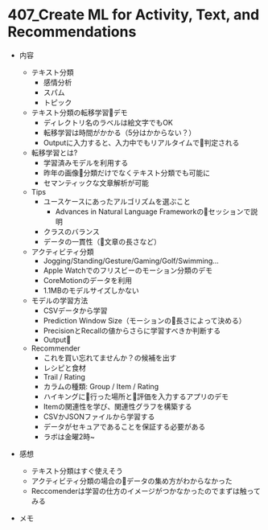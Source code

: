 # 407_Create ML for Activity, Text, and Recommendations

- 内容
  - テキスト分類
    - 感情分析
    - スパム
    - トピック
  - テキスト分類の転移学習デモ
    - ディレクトリ名のラベルは絵文字でもOK
    - 転移学習は時間がかかる（5分はかからない？）
    - Outputに入力すると、入力中でもリアルタイムで判定される
  - 転移学習とは?
    - 学習済みモデルを利用する
    - 昨年の画像分類だけでなくテキスト分類でも可能に
    - セマンティックな文章解析が可能
  - Tips
    - ユースケースにあったアルゴリズムを選ぶこと
      - Advances in Natural Language Frameworkのセッションで説明
    - クラスのバランス
    - データの一貫性（文章の長さなど）
  - アクティビティ分類
    - Jogging/Standing/Gesture/Gaming/Golf/Swimming...
    - Apple Watchでのフリスビーのモーション分類のデモ
    - CoreMotionのデータを利用
    - 1.1MBのモデルサイズしかない
  - モデルの学習方法
    - CSVデータから学習
    - Prediction Window Size（モーションの長さによって決める）
    - PrecisionとRecallの値からさらに学習すべきか判断する
    - Output
  - Recommender
    - これを買い忘れてませんか？の候補を出す
    - レシピと食材
    - Trail / Rating
    - カラムの種類: Group / Item / Rating
    - ハイキングに行った場所と評価を入力するアプリのデモ
    - Itemの関連性を学び、関連性グラフを構築する
    - CSVかJSONファイルから学習する
    - データがセキュアであることを保証する必要がある
    - ラボは金曜2時~

- 感想
  - テキスト分類はすぐ使えそう
  - アクティビティ分類の場合のデータの集め方がわからなかった
  - Reccomenderは学習の仕方のイメージがつかなかったのでまずは触ってみる

- メモ
